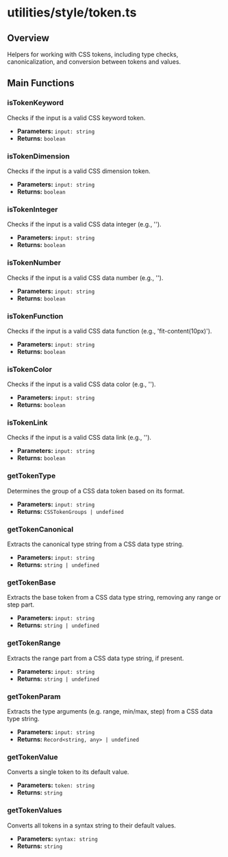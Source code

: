 # utilities/style/token.ts

## Overview
Helpers for working with CSS tokens, including type checks, canonicalization, and conversion between tokens and values.

## Main Functions

### isTokenKeyword
Checks if the input is a valid CSS keyword token.
- **Parameters:** `input: string`
- **Returns:** `boolean`

### isTokenDimension
Checks if the input is a valid CSS dimension token.
- **Parameters:** `input: string`
- **Returns:** `boolean`

### isTokenInteger
Checks if the input is a valid CSS data integer (e.g., '<integer>').
- **Parameters:** `input: string`
- **Returns:** `boolean`

### isTokenNumber
Checks if the input is a valid CSS data number (e.g., '<number>').
- **Parameters:** `input: string`
- **Returns:** `boolean`

### isTokenFunction
Checks if the input is a valid CSS data function (e.g., 'fit-content(10px)').
- **Parameters:** `input: string`
- **Returns:** `boolean`

### isTokenColor
Checks if the input is a valid CSS data color (e.g., '<color>').
- **Parameters:** `input: string`
- **Returns:** `boolean`

### isTokenLink
Checks if the input is a valid CSS data link (e.g., '<link>').
- **Parameters:** `input: string`
- **Returns:** `boolean`

### getTokenType
Determines the group of a CSS data token based on its format.
- **Parameters:** `input: string`
- **Returns:** `CSSTokenGroups | undefined`

### getTokenCanonical
Extracts the canonical type string from a CSS data type string.
- **Parameters:** `input: string`
- **Returns:** `string | undefined`

### getTokenBase
Extracts the base token from a CSS data type string, removing any range or step part.
- **Parameters:** `input: string`
- **Returns:** `string | undefined`

### getTokenRange
Extracts the range part from a CSS data type string, if present.
- **Parameters:** `input: string`
- **Returns:** `string | undefined`

### getTokenParam
Extracts the type arguments (e.g. range, min/max, step) from a CSS data type string.
- **Parameters:** `input: string`
- **Returns:** `Record<string, any> | undefined`

### getTokenValue
Converts a single token to its default value.
- **Parameters:** `token: string`
- **Returns:** `string`

### getTokenValues
Converts all tokens in a syntax string to their default values.
- **Parameters:** `syntax: string`
- **Returns:** `string`
